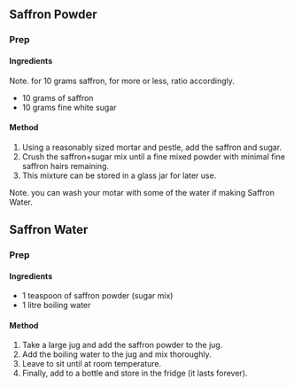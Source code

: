 ## Saffron Powder

### Prep

#### Ingredients

Note. for 10 grams saffron, for more or less, ratio accordingly.

* 10 grams of saffron
* 10 grams fine white sugar

#### Method

1. Using a reasonably sized mortar and pestle, add the saffron and sugar.
1. Crush the saffron+sugar mix until a fine mixed powder with minimal fine saffron hairs remaining.
1. This mixture can be stored in a glass jar for later use.

Note. you can wash your motar with some of the water if making Saffron Water.



## Saffron Water

### Prep

#### Ingredients

* 1 teaspoon of saffron powder (sugar mix)
* 1 litre boiling water

#### Method

1. Take a large jug and add the saffron powder to the jug.
1. Add the boiling water to the jug and mix thoroughly.
1. Leave to sit until at room temperature.
1. Finally, add to a bottle and store in the fridge (it lasts forever).
